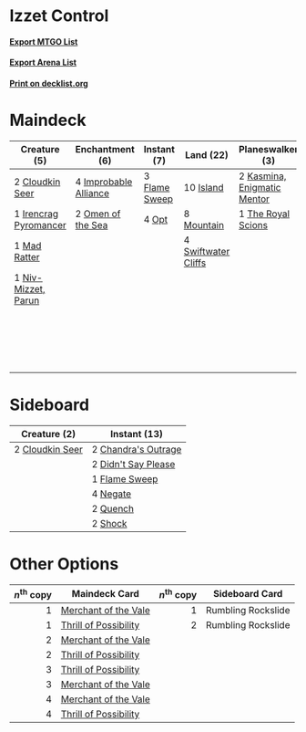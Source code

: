# Izzet Control

#### [Export MTGO List](../collection/Izzet%20Control/Izzet%20Control.txt)
#### [Export Arena List](../collection/Izzet%20Control/Izzet%20Control_arena.txt)
#### [Print on decklist.org](http://decklist.org/?deckmain=2%09Cloudkin%20Seer%0A4%09Fire%20Prophecy%0A3%09Flame%20Sweep%0A4%09Frantic%20Inventory%0A4%09Improbable%20Alliance%0A1%09Irencrag%20Pyromancer%0A10%09Island%0A2%09Kasmina,%20Enigmatic%20Mentor%0A2%09Library%20Larcenist%0A1%09Mad%20Ratter%0A8%09Mountain%0A1%09Niv-Mizzet,%20Parun%0A2%09Omen%20of%20the%20Sea%0A4%09Ominous%20Seas%0A4%09Opt%0A2%09Rousing%20Read%0A1%09Shark%20Typhoon%0A4%09Swiftwater%20Cliffs%0A1%09The%20Royal%20Scions&deckside=2%09Chandra's%20Outrage%0A2%09Cloudkin%20Seer%0A2%09Didn't%20Say%20Please%0A1%09Flame%20Sweep%0A4%09Negate%0A2%09Quench%0A2%09Shock)
# Maindeck

|                                          Creature (5)                                          |                                        Enchantment (6)                                         |                                      Instant (7)                                       |                                          Land (22)                                           |                                           Planeswalker (3)                                           |   Unknown (17)    |
|------------------------------------------------------------------------------------------------|------------------------------------------------------------------------------------------------|----------------------------------------------------------------------------------------|----------------------------------------------------------------------------------------------|------------------------------------------------------------------------------------------------------|-------------------|
|2 [Cloudkin Seer](http://gatherer.wizards.com/Pages/Card/Details.aspx?multiverseid=466808)      |4 [Improbable Alliance](http://gatherer.wizards.com/Pages/Card/Details.aspx?multiverseid=473155)|3 [Flame Sweep](http://gatherer.wizards.com/Pages/Card/Details.aspx?multiverseid=466893)|10 [Island](http://gatherer.wizards.com/Pages/Card/Details.aspx?multiverseid=439857)          |2 [Kasmina, Enigmatic Mentor](http://gatherer.wizards.com/Pages/Card/Details.aspx?multiverseid=460983)|4 Fire Prophecy    |
|1 [Irencrag Pyromancer](http://gatherer.wizards.com/Pages/Card/Details.aspx?multiverseid=473090)|2 [Omen of the Sea](http://gatherer.wizards.com/Pages/Card/Details.aspx?multiverseid=476309)    |4 [Opt](http://gatherer.wizards.com/Pages/Card/Details.aspx?multiverseid=442948)        |8 [Mountain](http://gatherer.wizards.com/Pages/Card/Details.aspx?multiverseid=439859)         |1 [The Royal Scions](http://gatherer.wizards.com/Pages/Card/Details.aspx?multiverseid=473161)         |4 Frantic Inventory|
|1 [Mad Ratter](http://gatherer.wizards.com/Pages/Card/Details.aspx?multiverseid=473092)         |                                                                                                |                                                                                        |4 [Swiftwater Cliffs](http://gatherer.wizards.com/Pages/Card/Details.aspx?multiverseid=405407)|                                                                                                      |2 Library Larcenist|
|1 [Niv-Mizzet, Parun](http://gatherer.wizards.com/Pages/Card/Details.aspx?multiverseid=452942)  |                                                                                                |                                                                                        |                                                                                              |                                                                                                      |4 Ominous Seas     |
|                                                                                                |                                                                                                |                                                                                        |                                                                                              |                                                                                                      |2 Rousing Read     |
|                                                                                                |                                                                                                |                                                                                        |                                                                                              |                                                                                                      |1 Shark Typhoon    |


# Sideboard

|                                       Creature (2)                                       |                                         Instant (13)                                         |
|------------------------------------------------------------------------------------------|----------------------------------------------------------------------------------------------|
|2 [Cloudkin Seer](http://gatherer.wizards.com/Pages/Card/Details.aspx?multiverseid=466808)|2 [Chandra's Outrage](http://gatherer.wizards.com/Pages/Card/Details.aspx?multiverseid=442113)|
|                                                                                          |2 [Didn't Say Please](http://gatherer.wizards.com/Pages/Card/Details.aspx?multiverseid=473004)|
|                                                                                          |1 [Flame Sweep](http://gatherer.wizards.com/Pages/Card/Details.aspx?multiverseid=466893)      |
|                                                                                          |4 [Negate](http://gatherer.wizards.com/Pages/Card/Details.aspx?multiverseid=423707)           |
|                                                                                          |2 [Quench](http://gatherer.wizards.com/Pages/Card/Details.aspx?multiverseid=457192)           |
|                                                                                          |2 [Shock](http://gatherer.wizards.com/Pages/Card/Details.aspx?multiverseid=129732)            |


# Other Options

|*n*<sup>th</sup> copy|                                         Maindeck Card                                          |*n*<sup>th</sup> copy|  Sideboard Card  |
|--------------------:|------------------------------------------------------------------------------------------------|--------------------:|------------------|
|                    1|[Merchant of the Vale](http://gatherer.wizards.com/Pages/Card/Details.aspx?multiverseid=473093) |                    1|Rumbling Rockslide|
|                    1|[Thrill of Possibility](http://gatherer.wizards.com/Pages/Card/Details.aspx?multiverseid=473108)|                    2|Rumbling Rockslide|
|                    2|[Merchant of the Vale](http://gatherer.wizards.com/Pages/Card/Details.aspx?multiverseid=473093) |                     |                  |
|                    2|[Thrill of Possibility](http://gatherer.wizards.com/Pages/Card/Details.aspx?multiverseid=473108)|                     |                  |
|                    3|[Thrill of Possibility](http://gatherer.wizards.com/Pages/Card/Details.aspx?multiverseid=473108)|                     |                  |
|                    3|[Merchant of the Vale](http://gatherer.wizards.com/Pages/Card/Details.aspx?multiverseid=473093) |                     |                  |
|                    4|[Merchant of the Vale](http://gatherer.wizards.com/Pages/Card/Details.aspx?multiverseid=473093) |                     |                  |
|                    4|[Thrill of Possibility](http://gatherer.wizards.com/Pages/Card/Details.aspx?multiverseid=473108)|                     |                  |

